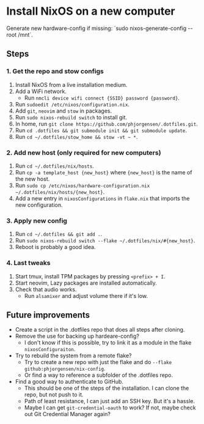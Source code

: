 # Install NixOS on a new computer

Generate new hardware-config if missing: ´sudo nixos-generate-config --root /mnt´.

## Steps

### 1. Get the repo and stow configs

1. Install NixOS from a live installation medium.
2. Add a WiFi network.
   - Run `nmcli device wifi connect {SSID} password {password}`.
3. Run `sudoedit /etc/nixos/configuration.nix`.
4. Add `git`, `neovim` and `stow` in packages.
5. Run `sudo nixos-rebuild switch` to install git.
6. In home, run `git clone https://github.com/phjorgensen/.dotfiles.git`.
7. Run `cd .dotfiles && git submodule init && git submodule update`.
8. Run `cd ~/.dotfiles/stow_home && stow -vt ~ *`.

### 2. Add new host (only required for new computers)

1. Run `cd ~/.dotfiles/nix/hosts`.
2. Run `cp -a template_host {new_host}` where `{new_host}` is the name of the new host.
3. Run `sudo cp /etc/nixos/hardware-configuration.nix ~/.dotfiles/nix/hosts/{new_host}`.
4. Add a new entry in `nixosConfigurations` in `flake.nix` that imports the new configuration.

### 3. Apply new config

1. Run `cd ~/.dotfiles && git add .`.
2. Run `sudo nixos-rebuild switch --flake ~/.dotfiles/nix/#{new_host}`.
3. Reboot is probably a good idea.

### 4. Last tweaks

1. Start tmux, install TPM packages by pressing `<prefix> + I`.
2. Start neovim, Lazy packages are installed automatically.
3. Check that audio works.
   - Run `alsamixer` and adjust volume there if it's low.

## Future improvements

- Create a script in the .dotfiles repo that does all steps after cloning.
- Remove the use for backing up hardeare-config?
  - I don't know if this is possible, try to link it as a module in the flake `nixosConfiguraiton`.
- Try to rebuild the system from a remote flake?
  - Try to create a new repo with just the flake and do `--flake github:phjorgensen/nix-config`.
  - Or find a way to reference a subfolder of the .dotfiles repo.
- Find a good way to authenticate to GitHub.
  - This should be one of the steps of the installation. I can clone the repo, but not push to it.
  - Path of least resistance, I can just add an SSH key. But it's a hassle.
  - Maybe I can get `git-credential-oauth` to work? If not, maybe check out Git Credential Manager again?

